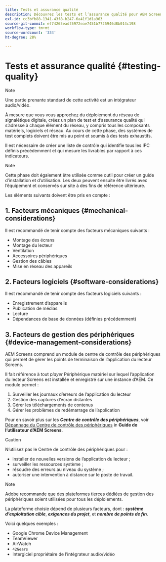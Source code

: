 ```yaml
---
title: Tests et assurance qualité
description: Découvrez les tests et l’assurance qualité pour AEM Screens dans le guide des bonnes pratiques.
exl-id: cc3bfb88-1341-43f8-b247-6a41f1d1a963
source-git-commit: ef74265eadf5972eae7451b7725946d8b014c198
workflow-type: tm+mt
source-wordcount: '334'
ht-degree: 28%

---
```


# Tests et assurance qualité {#testing-quality}

>[!NOTE]
>Une partie prenante standard de cette activité est un intégrateur audio/vidéo.

À mesure que vous vous approchez du déploiement du réseau de signalétique digitale, créez un plan de test et d’assurance qualité qui s’adresse à chaque élément du réseau, y compris tous les composants matériels, logiciels et réseau.
Au cours de cette phase, des systèmes de test complets doivent être mis au point et soumis à des tests exhaustifs.

Il est nécessaire de créer une liste de contrôle qui identifie tous les IPC définis précédemment et qui mesure les livrables par rapport à ces indicateurs.

>[!NOTE]
>
>Cette phase doit également être utilisée comme outil pour créer un guide d’installation et d’utilisation. Les deux peuvent ensuite être livrés avec l’équipement et conservés sur site à des fins de référence ultérieure.

Les éléments suivants doivent être pris en compte :

## 1. Facteurs mécaniques {#mechanical-considerations}

Il est recommandé de tenir compte des facteurs mécaniques suivants :

* Montage des écrans
* Montage du lecteur
* Ventilation
* Accessoires périphériques
* Gestion des câbles
* Mise en réseau des appareils

## 2. Facteurs logiciels {#software-considerations}

Il est recommandé de tenir compte des facteurs logiciels suivants :

* Enregistrement d’appareils
* Publication de médias
* Lecture
* Dépendances de base de données (définies précédemment)


## 3. Facteurs de gestion des périphériques {#device-management-considerations}

AEM Screens comprend un module de centre de contrôle des périphériques qui permet de gérer les points de terminaison de l’application du lecteur Screens.

Il fait référence à tout *player* Périphérique matériel sur lequel l’application du lecteur Screens est installée et enregistré sur une instance d’AEM.
Ce module permet :

1. Surveiller les journaux d’erreurs de l’application du lecteur
1. Gestion des captures d’écran distantes
1. Gérer les téléchargements de contenus
1. Gérer les problèmes de redémarrage de l’application

Pour en savoir plus sur les ***Centre de contrôle des périphériques***, voir [Dépannage du Centre de contrôle des périphériques](https://experienceleague.adobe.com/en/docs/experience-manager-screens/user-guide/troubleshooting/monitoring-screens) in **Guide de l’utilisateur d’AEM Screens**.

>[!CAUTION]
>
>N’utilisez pas le Centre de contrôle des périphériques pour :
>
>* installer de nouvelles versions de l’application du lecteur ;
>* surveiller les ressources système ;
>* résoudre des erreurs au niveau du système ;
>* autoriser une intervention à distance sur le poste de travail.


>[!NOTE]
>
> Adobe recommande que des plateformes tierces dédiées de gestion des périphériques soient utilisées pour tous les déploiements.

La plateforme choisie dépend de plusieurs facteurs, dont : ***système d&#39;exploitation cible***, ***exigences du projet***, et ***nombre de points de fin***.

Voici quelques exemples :

* Google Chrome Device Management
* TeamViewer
* AirWatch
* `42Gears`
* Intergiciel propriétaire de l’intégrateur audio/vidéo
